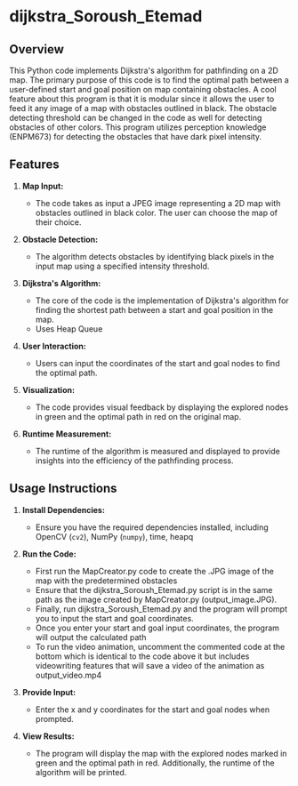 # dijkstra_Soroush_Etemad

## Overview

This Python code implements Dijkstra's algorithm for pathfinding on a 2D map. The primary purpose of this code is to find the optimal path between a user-defined start and goal position on map containing obstacles. A cool feature about this program is that it is modular since it allows the user to feed it any image of a map with obstacles outlined in black. The obstacle detecting threshold can be changed in the code as well for detecting obstacles of other colors. This program utilizes perception knowledge (ENPM673) for detecting the obstacles that have dark pixel intensity. 

## Features

1. **Map Input:**
   - The code takes as input a JPEG image representing a 2D map with obstacles outlined in black color. The user can choose the map of their choice.

2. **Obstacle Detection:**
   - The algorithm detects obstacles by identifying black pixels in the input map using a specified intensity threshold.

3. **Dijkstra's Algorithm:**
   - The core of the code is the implementation of Dijkstra's algorithm for finding the shortest path between a start and goal position in the map.
   - Uses Heap Queue

4. **User Interaction:**
   - Users can input the coordinates of the start and goal nodes to find the optimal path.

5. **Visualization:**
   - The code provides visual feedback by displaying the explored nodes in green and the optimal path in red on the original map.

6. **Runtime Measurement:**
   - The runtime of the algorithm is measured and displayed to provide insights into the efficiency of the pathfinding process.

## Usage Instructions

1. **Install Dependencies:**
   - Ensure you have the required dependencies installed, including OpenCV (`cv2`), NumPy (`numpy`), time, heapq

2. **Run the Code:**
   - First run the MapCreator.py code to create the .JPG image of the map with the predetermined obstacles
   - Ensure that the dijkstra_Soroush_Etemad.py script is in the same path as the image created by MapCreator.py (output_image.JPG).
   -  Finally, run dijkstra_Soroush_Etemad.py and the program will prompt you to input the start and goal coordinates.
   -  Once you enter your start and goal input coordinates, the program will output the calculated path
   -  To run the video animation, uncomment the commented code at the bottom which is identical to the code above it but includes videowriting features that will save a video of the animation as output_video.mp4
     

3. **Provide Input:**
   - Enter the x and y coordinates for the start and goal nodes when prompted.

4. **View Results:**
   - The program will display the map with the explored nodes marked in green and the optimal path in red. Additionally, the runtime of the algorithm will be printed.


